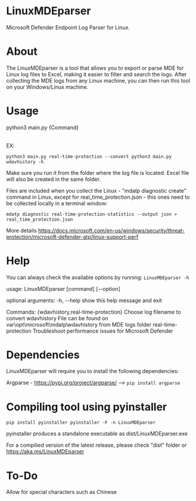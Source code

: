 # LinuxMDEparser
Microsoft Defender Endpoint Log Parser for Linux.

# About
The LinuxMDEparser is a tool that allows you to export or parse MDE for Linux log files to Excel, making it easier to filter and search the logs. After collecting the MDE logs from any Linux machine, you can then run this tool on your Windows/Linux machine.

# Usage
python3 main.py {Command} <option>

EX: 

`
    python3 main.py real-time-protection --convert
    python3 main.py wdavhistory -h
`

Make sure you run it from the folder where the log file is located. Excel file will also be created in the same folder.

Files are included when you collect the Linux - "mdatp diagnostic create" command in Linux, except for real_time_protection.json - this ones need to be collected locally in a terminal window:

`
mdatp diagnostic real-time-protection-statistics --output json > real_time_protection.json
`

More details https://docs.microsoft.com/en-us/windows/security/threat-protection/microsoft-defender-atp/linux-support-perf

# Help
You can always check the available options by running: `LinuxMDEparser -h`

usage: LinuxMDEparser [command] [--option]

optional arguments:
  -h, --help            show this help message and exit

Commands:
  {wdavhistory,real-time-protection}
                        Choose log filename to convert
    wdavhistory         File can be found on var\opt\microsoft\mdatp\wdavhistory from MDE logs folder
    real-time-protection
                        Troubleshoot performance issues for Microsoft Defender

# Dependencies
LinuxMDEparser will require you to install the following dependencies:

Argparse - https://pypi.org/project/argparse/ --> `pip install argparse`

# Compiling tool using pyinstaller
`
    pip install pyinstaller
    pyinstaller -F -n LinuxMDEparser
`

pyinstaller produces a standalone executable as dist/LinuxMDEparser.exe

For a compilied version of the latest release, please check "dist" folder or https://aka.ms/LinuxMDEparser

# To-Do
Allow for special characters such as Chinese
